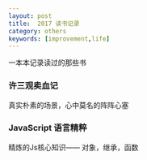 ```yaml
---
layout: post
title:  2017 读书记录
category: others
keywords: [improvement,life]
---
```


一本本记录读过的那些书

### 许三观卖血记

真实朴素的场景，心中莫名的阵阵心塞


### JavaScript 语言精粹

精炼的Js核心知识—— 对象，继承，函数
